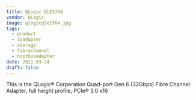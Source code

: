 ```yaml
---
title: QLogic QLE2764
vendor: QLogic
image: qlogicqle2764.jpg
tags:
  - product
  - ioadapter
  - storage
  - fibrechannel
  - hostbusadapter
date: 2021-03-24
draft: false
---
```


This is the QLogic® Corperation Quad-port Gen 6 (32Gbps) Fibre Channel Adapter, full height profile, PCIe® 3.0 x16


